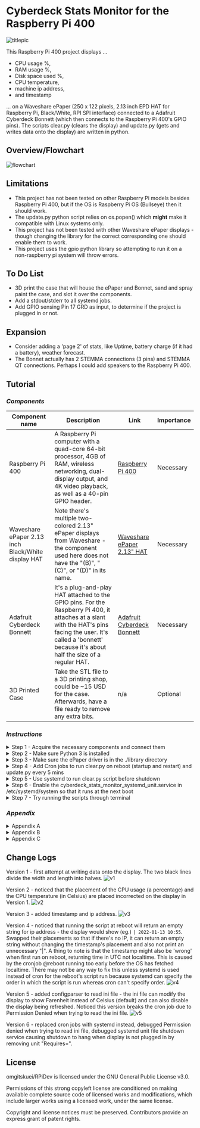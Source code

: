 # Cyberdeck Stats Monitor for the Raspberry Pi 400

![titlepic](https://github.com/omgitskuei/RPiDev/blob/main/RPi400/Cyberdeck_Stats_Monitor/pic/photos/v4.JPG?raw=false "Title image")

This Raspberry Pi 400 project displays ...
- CPU usage %, 
- RAM usage %, 
- Disk space used %, 
- CPU temperature, 
- machine ip address, 
- and timestamp 

... on a Waveshare ePaper (250 x 122 pixels, 2.13 inch EPD HAT for Raspberry Pi, Black/White, RPI SPI interface) connected to a Adafruit Cyberdeck Bonnett (which then connects to the Raspberry Pi 400's GPIO pins).
The scripts clear.py (clears the display) and update.py (gets and writes data onto the display) are written in python.


## Overview/Flowchart
![flowchart](https://github.com/omgitskuei/RPiDev/blob/main/RPi400/Cyberdeck_Stats_Monitor/flowchart/flowchart.PNG?raw=false "Flowchart")
  </p>


## Limitations

- This project has not been tested on other Raspberry Pi models besides Raspberry Pi 400, but if the OS is Raspberry Pi OS (Bullseye) then it should work.
- The update.py python script relies on os.popen() which **might** make it compatible with Linux systems only.
- This project has not been tested with other Waveshare ePaper displays - though changing the library for the correct corresponding one should enable them to work.
- This project uses the gpio python library so attempting to run it on a non-raspberry pi system will throw errors.


## To Do List

- 3D print the case that will house the ePaper and Bonnet, sand and spray paint the case, and slot it over the components.
- Add a stdout/stderr to all systemd jobs.
- Add GPIO sensing Pin 17 GRD as input, to determine if the project is plugged in or not.


## Expansion

- Consider adding a 'page 2' of stats, like Uptime, battery charge (if it had a battery), weather forecast.
- The Bonnet actually has 2 STEMMA connections (3 pins) and STEMMA QT connections. Perhaps I could add speakers to the Raspberry Pi 400.


## Tutorial

### _Components_

| Component name | Description | Link | Importance |
| ------ | ------ | ------ | ------ |
| Raspberry Pi 400 | A Raspberry Pi computer with a quad-core 64-bit processor, 4GB of RAM, wireless networking, dual-display output, and 4K video playback, as well as a 40-pin GPIO header. | [Raspberry Pi 400][rp400link] | Necessary |
| Waveshare ePaper 2.13 inch Black/White display HAT | Note there's multiple two-colored 2.13" ePaper displays from Waveshare - the component used here does not have the "(B)", "(C)", or "(D)" in its name. | [Waveshare ePaper 2.13" HAT][WaveshareEPDlink] | Necessary |
| Adafruit Cyberdeck Bonnett | It's a plug-and-play HAT attached to the GPIO pins. For the Raspberry Pi 400, it attaches at a slant with the HAT's pins facing the user. It's called a 'bonnett' because it's about half the size of a regular HAT. | [Adafruit Cyberdeck Bonnett][Bonnettlink] | Necessary |
| 3D Printed Case | Take the STL file to a 3D printing shop, could be ~15 USD for the case. Afterwards, have a file ready to remove any extra bits. | n/a | Optional |


### _Instructions_

<details>
  <summary>Step 1 - Acquire the necessary components and connect them</summary>
  <p>Put the Adafruit Cyberdeck Bonnet (aka 'Bonnet') flat on the table such that the GPIO pins are facing upward and the slanted GPIO sockets are below the GPIO pins.

Plug the Waveshare ePaper 2.13" display HAT (aka 'ePaper') into the Bonnet's GPIO pins such that the ePaper's orange tape ( with white text "FPC-7528B" printed on it) is to the left and the display is facing up.

Plug the Bonnet's slanted GPIO socket into the Raspberry Pi 400's (aka 'Pi') GPIO pins such that the ePaper's display is facing the keyboard user.

Your components should be connected like shown in the photo. Unlike the photo, your ePaper should currently be a blank white. The photo is showing my Programmer handle OmgItsKuei by running a script that draws a black rectangle and writing in white over the rectangle. This script was used to practice using the Waveshare ePaper python library.
![guidepic1](https://github.com/omgitskuei/RPiDev/blob/main/RPi400/Cyberdeck_Stats_Monitor/pic/photos/guidepic1.JPG?raw=false "Guide, Step 1")
  </p>
</details>


<details>
  <summary>Step 2 - Make sure Python 3 is installed</summary>
  <p>Python 3 is already installed on the Raspberry Pi 400 with Raspberry Pi OS (Bullseye).

If you're not sure if Python 3 is installed, open terminal and try:

```Linux Kernel Module
python3
```

The terminal should output the python version number.

If you don't have python3, go download and install it from the python website or use apt.
		
```Linux Kernel Module
sudo apt install python3
```

![guidepic2](https://github.com/omgitskuei/RPiDev/blob/main/RPi400/Cyberdeck_Stats_Monitor/pic/photos/guidepic2.JPG?raw=false "Guide, Step 2")        
  </p>
</details>


<details>
  <summary>Step 3 - Make sure the ePaper driver is in the ./library directory</summary>
  <p>Download the RPiDev repository to get the folder `Cyberdeck_Stats_Monitor`.

I recommend saving the repo RPiDev in /home/yourUser/. Later commands use that directory as an example. If you save it elsewhere, don't forget to modify commands to the custom directory.

![guidepic3](https://github.com/omgitskuei/RPiDev/blob/main/RPi400/Cyberdeck_Stats_Monitor/pic/photos/guidepic3.JPG?raw=false "Guide, Step 3")

:heavy_exclamation_mark:  The file structure of the folder `Cyberdeck_Stats_Monitor` must remain unchanged. 
			
    .
    ├── /library
        ├── /waveshare_epd
	        ├── epd2in13_V3.py
    ├── /pic
        ├── Font.ttc
        ├── /bmps
            ├── combined.bmp
    ├── /python
        ├── clear.py
        ├── cyberdeck_stats_monitor.py
    ├── cyberdeck_stats_monitor_systemd_unit.service
  </p>
</details>


<details>
  <summary>Step 4 - Add Cron jobs to run clear.py on reboot (startup and restart) and update.py every 5 mins</summary>
  <p>Start the Linux terminal and input this command to start adding cron jobs.
		
```Linux Kernel Module
crontab -e
```

You'll see something like this picture. Add the missing white text.

![guidepic4](https://github.com/omgitskuei/RPiDev/blob/main/RPi400/Cyberdeck_Stats_Monitor/pic/photos/guidepic4.png?raw=false "Guide, Step 4")

```Linux Kernel Module
@reboot /home/yourUser/omgitskuei/RPiDev/RPi400/Cyberdeck_Stats_Monitor/python/clear.py > /home/yourUser/Documents/logs/cyberdeck_reboot_clear.log 2>&1
```

For easy debugging, I recommend adding the command to explicitly send the job's output to a log file by adding ```> [path] [STDOUT, STDERR, both]``` to the end of each job. The ```2>&1``` means writing both writing job output and job errors to the same log file. Note, you can use ```>>``` if you want to append contents to the log files instead of overwrite the log files.
    
- Add a crontab job to run the ```clear.py``` script on reboot (reboot startup as well as restart) - requires Linux system to use crontab. To get this step to work on Windows/Mac, an equivalent to the crontab program is needed. 
- Then, add a crontab job to run the ```cyberdeck_stats_monitor.py``` script immediately on startup. This is because a repeating crontab job does not run until its interval has elapsed at least once. Without doing this step, the display would not start until 5 minutes after startup.
- Lastly, add a crontab job to run the cyberdeck_stats_monitor.py script every 5 minutes. This interval can be modified to the user's liking. That said, Waveshare recommends refresh intervals between 3 minutes and 24 hours. :heavy_exclamation_mark: [See Appendix B for details and other precautions][Apdx]. If you want to execute the ```cyberdeck_stats_monitor.py``` script just once, the 'meat' of cyberdeck_stats_monitor.py needs to be wrapped in a loop so it stays running after executing it once - if you're doing this, pay attention to the Appendix B on how to implement ePaper. 
  </p>
</details>


<details>
  <summary>Step 5 - Use systemd to run clear.py script before shutdown</summary>
  <p>
Add the systemd unit file cyberdeck_stats_monitor_systemd_unit.service configured to run the clear.py script right before shutdown - requires Linux system to use systemd.

For other OS, you need an alternative to systemd to run the clear.py before shutdown. 

:heavy_exclamation_mark: See Appendix C for why we're running the clear.py script before every shutdown. It goes into [proper storage][Apdx] for the ePaper. 
		
Start the Linux terminal emulator and input 

```Linux Kernel Module
sudo cp [wherever you saved this folder]/Cyberdeck_Stats_Monitor/cyberdeck_stats_monitor_systemd_unit.service. /etc/systemd/system
```

Ignore the ```scrot``` commands - they're for taking this screenshot.

:heavy_exclamation_mark: The .service file shown in the screenshot is missing the [Install] config - see the file's contents [here][serviceFile] for the missing [Install] config.

![guidepic5](https://github.com/omgitskuei/RPiDev/blob/main/RPi400/Cyberdeck_Stats_Monitor/pic/photos/guidepic5_1.png?raw=false "Guide, Step 5")

Refresh the systemd configuration files by entering this command into terminal.

```Linux Kernel Module
sudo systemctl daemon-reload
```
  </p>
</details>


<details>
  <summary>Step 6 - Enable the cyberdeck_stats_monitor_systemd_unit.service in /etc/systemd/system so that it runs at the next boot</summary>
  <p>Open the Linux terminal emulator and input systemctl enable cyberdeck_stats_monitor_systemd_unit.

![guidepic7](https://github.com/omgitskuei/RPiDev/blob/main/RPi400/Cyberdeck_Stats_Monitor/pic/photos/guidepic7_1.png?raw=false "Guide, Step 7")
  </p>
</details>


<details>
  <summary>Step 7 - Try running the scripts through terminal</summary>
  <p>Try running the update.py script throught terminal with cd and python3.

```Linux Kernel Module
cd omgitskuei/RPiDev/RPi400/Cyberdeck_Stats_Monitor/python
python3 update.py
```

You should see something similar to the image below.

![guidepic6](https://github.com/omgitskuei/RPiDev/blob/main/RPi400/Cyberdeck_Stats_Monitor/pic/photos/guidepic8.JPG?raw=false "Guide, Step 8")

If this failed, its likely because the SPI Interface is currently disabled. Use raspi-config to enable the SPI Interface.

```Linux Kernel Module
sudo raspi-config
```

This will open the Raspberry Pi Configuration application. Choose Interfacing Options -> SPI -> Yes Enable SPI interface.
  </p>
</details>


### _Appendix_

<details>
  <summary>Appendix A</summary>
  <p>The python scripts clear.py and update.py rely a specific file structure to import Waveshare ePaper display's library and to read essential bmp files.
  The /library folder, /python, and /pic folders need to remain in the same relative file system position to each other.
  
  Files not listed in this tree *should* be fine to delete without consequence to the project to save space.
  
    .
    ├── /library
        ├── /waveshare_epd
	        ├── epd2in13_V3.py
    ├── /pic
        ├── Font.ttc
        ├── /bmps
            ├── combined.bmp
    ├── /python
        ├── clear.py
        ├── cyberdeck_stats_monitor.py
    ├── cyberdeck_stats_monitor_systemd_unit.service
  </p>
</details>

<details>
  <summary>Appendix B</summary>
  <p>Waveshare's manual cautions users of the ePaper display that keeping the display powered on for long durations will cause irreparable damage - after updating is complete, the display should be powered off or set to sleep mode. Running the cyberdeck_stats_monitor.py performs the update followed by immediately setting the screen to sleep. Waveshare recommends a refresh interval range between 3 mins minimum and 24 hours maximum and that the screen be cleared before storing.
  Note: this discussion of intervals is for Refreshes, not Partial Refreshes.

  Refresh uses `epd.display(epd.getbuffer(image))` while Partial Refresh uses `epd.displayPartBaseImage(epd.getbuffer(image))` to display static background, then `epd.displayPartial(epd.getbuffer(image))` to dynamically display the difference. To demonstrate partial refresh, the demo python script provided by Waveshare iterated through a while-loop every 1 second to update a timestamp. Sleep `epd.sleep()` was not called before the next interval started - this means the display would be constantly powered on despite Waveshare's own warnings against constantly powering on the display. While the manual did not explicitly say that partial refreshing without sleep over a long time would (or would not) cause damage, it did say that partial refreshing should only be done "several" times before a full refresh. Exactly how many is several wasn't stated.

  From 10 repeated testings of the display with the demo, the demo provided's one-second interval partial refresh did not provide good consistent results. Sometimes the interval would be a second, other times slightly shorter or longer, depending on the execution speed of the software. Adding a 3 second delay between intervals also did not provide consistent results.

  For this project, considering the vague guidelines on partial refreshing and its mixed results from the demo, in order to preserve the service life of the ePaper display, it was decided that no partial refresh would be used.

  </p>
</details>

<details>
  <summary>Appendix C</summary>
  <p>Waveshare's manual points out that clearing the display before storage is important. Under "Manual > Overview > Working Principle";

> charged nanoparticles suspended in a liquid migrate under the action of an electric field

Under "Manual > Resources > Datasheet > 2.13inch e-Paper Specification V3 (pdf) > 16. Precautions";

> If the Module is not refreshed every 24 hours, a phenomena known as "Ghosting" or "Image Sticking" may occur. It is recommeded that customers store ... with a completely white image to avoid this issue. 

  </p>
</details>


## Change Logs

Version 1 - first attempt at writing data onto the display. The two black lines divide the width and length into halves.
![v1](https://github.com/omgitskuei/RPiDev/blob/main/RPi400/Cyberdeck_Stats_Monitor/pic/photos/v1.JPG?raw=false "Versions, V1")

Version 2 - noticed that the placement of the CPU usage (a percentage) and the CPU temperature (in Celsius) are placed incorrected on the display in Version 1.
![v2](https://github.com/omgitskuei/RPiDev/blob/main/RPi400/Cyberdeck_Stats_Monitor/pic/photos/v2.JPG?raw=false "Versions, V2")

Version 3 - added timestamp and ip address.
![v3](https://github.com/omgitskuei/RPiDev/blob/main/RPi400/Cyberdeck_Stats_Monitor/pic/photos/v3.JPG?raw=false "Versions, V3")

Version 4 - noticed that running the script at reboot will return an empty string for ip address - the display would show (eg.) ```| 2022-01-13 10:55```. Swapped their placements so that if there's no IP, it can return an empty string without changing the timestamp's placement and also not print an unnecessary "|". A thing to note is that the timestamp might also be 'wrong' when first run on reboot, returning time in UTC not localtime. This is caused by the cronjob @reboot running too early before the OS has fetched localtime. There may not be any way to fix this unless systemd is used instead of cron for the reboot's script run because systemd can specify the order in which the script is run whereas cron can't specify order.
![v4](https://github.com/omgitskuei/RPiDev/blob/main/RPi400/Cyberdeck_Stats_Monitor/pic/photos/v4_1.JPG?raw=false "Versions, V4")

Version 5 - added configparser to read ini file - the ini file can modify the display to show Farenheit instead of Celsius (default) and can also disable the display being refreshed. Noticed this version breaks the cron job due to Permission Denied when trying to read the ini file.
![v5](https://github.com/omgitskuei/RPiDev/blob/main/RPi400/Cyberdeck_Stats_Monitor/pic/photos/v5.JPG?raw=false "Versions, V5")

Version 6 - replaced cron jobs with systemd instead, debugged Permission denied when trying to read ini file, debugged systemd unit file shutdown service causing shutdown to hang when display is not plugged in by removing unit "Requires=".

## License

omgitskuei/RPiDev is licensed under the GNU General Public License v3.0.

Permissions of this strong copyleft license are conditioned on making available complete source code of licensed works and modifications, which include larger works using a licensed work, under the same license. 

Copyright and license notices must be preserved. Contributors provide an express grant of patent rights.

   [rp400link]: <https://www.raspberrypi.com/products/raspberry-pi-400-unit/>
   [WaveshareEPDlink]: <https://www.waveshare.com/wiki/2.13inch_e-Paper_HAT>
   [Bonnettlink]: <https://www.adafruit.com/product/4862>
   [ePaperLiblink]: <https://github.com/omgitskuei/RPiDev/tree/main/RPi400/Cyberdeck_Stats_Monitor/library/waveshare_epd>
   [ePaperRepo]: <https://github.com/waveshare/e-Paper/tree/master/RaspberryPi_JetsonNano/python>
   [serviceFile]: <https://github.com/omgitskuei/RPiDev/blob/main/RPi400/Cyberdeck_Stats_Monitor/cyberdeck_stats_monitor_systemd_unit.service>
   [Apdx]: <https://github.com/omgitskuei/RPiDev/blob/main/RPi400/Cyberdeck_Stats_Monitor/README.md#appendix>
